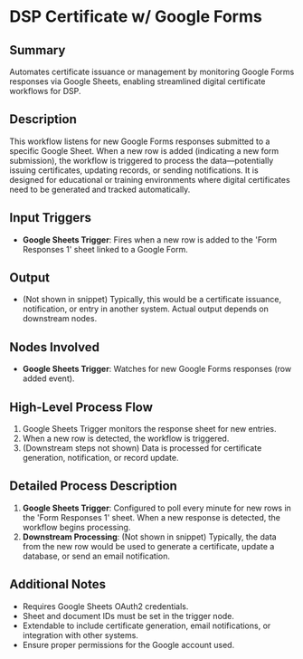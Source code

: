 # DSP Certificate w/ Google Forms

## Summary
Automates certificate issuance or management by monitoring Google Forms responses via Google Sheets, enabling streamlined digital certificate workflows for DSP.

## Description
This workflow listens for new Google Forms responses submitted to a specific Google Sheet. When a new row is added (indicating a new form submission), the workflow is triggered to process the data—potentially issuing certificates, updating records, or sending notifications. It is designed for educational or training environments where digital certificates need to be generated and tracked automatically.

## Input Triggers
- **Google Sheets Trigger**: Fires when a new row is added to the 'Form Responses 1' sheet linked to a Google Form.

## Output
- (Not shown in snippet) Typically, this would be a certificate issuance, notification, or entry in another system. Actual output depends on downstream nodes.

## Nodes Involved
- **Google Sheets Trigger**: Watches for new Google Forms responses (row added event).

## High-Level Process Flow
1. Google Sheets Trigger monitors the response sheet for new entries.
2. When a new row is detected, the workflow is triggered.
3. (Downstream steps not shown) Data is processed for certificate generation, notification, or record update.

## Detailed Process Description
1. **Google Sheets Trigger**: Configured to poll every minute for new rows in the 'Form Responses 1' sheet. When a new response is detected, the workflow begins processing.
2. **Downstream Processing**: (Not shown in snippet) Typically, the data from the new row would be used to generate a certificate, update a database, or send an email notification.

## Additional Notes
- Requires Google Sheets OAuth2 credentials.
- Sheet and document IDs must be set in the trigger node.
- Extendable to include certificate generation, email notifications, or integration with other systems.
- Ensure proper permissions for the Google account used.
